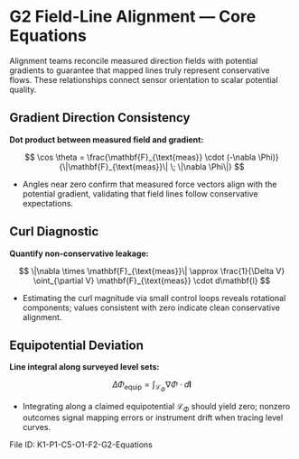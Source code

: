 # G2 Field-Line Alignment — Core Equations

Alignment teams reconcile measured direction fields with potential gradients to guarantee that mapped lines truly represent conservative flows. These relationships connect sensor orientation to scalar potential quality.

## Gradient Direction Consistency
**Dot product between measured field and gradient:**

$$
\cos \theta = \frac{\mathbf{F}_{\text{meas}} \cdot (-\nabla \Phi)}{\|\mathbf{F}_{\text{meas}}\| \; \|\nabla \Phi\|}
$$

- Angles near zero confirm that measured force vectors align with the potential gradient, validating that field lines follow conservative expectations.

## Curl Diagnostic
**Quantify non-conservative leakage:**

$$
\|\nabla \times \mathbf{F}_{\text{meas}}\| \approx \frac{1}{\Delta V} \oint_{\partial V} \mathbf{F}_{\text{meas}} \cdot d\mathbf{l}
$$

- Estimating the curl magnitude via small control loops reveals rotational components; values consistent with zero indicate clean conservative alignment.

## Equipotential Deviation
**Line integral along surveyed level sets:**

$$
\Delta \Phi_{\text{equip}} = \int_{\mathcal{L}_{\Phi}} \nabla \Phi \cdot d\mathbf{l}
$$

- Integrating along a claimed equipotential $\mathcal{L}_{\Phi}$ should yield zero; nonzero outcomes signal mapping errors or instrument drift when tracing level curves.

File ID: K1-P1-C5-O1-F2-G2-Equations
